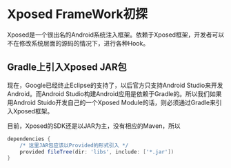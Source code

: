 # Xposed FrameWork初探

Xposed是一个很出名的Android系统注入框架。依赖于Xposed框架，开发者可以不在修改系统层面的源码的情况下，进行各种Hook。

## Gradle上引入Xposed JAR包

现在，Google已经终止Eclipse的支持了，以后官方只支持Android Studio来开发Android。而Android Studio构建Android应用是依赖于Gradle的。所以我们如果用Android Stuido开发自己的一个Xposed Module的话，则必须通过Gradle来引入Xposed框架。

目前，Xposed的SDK还是以JAR为主，没有相应的Maven，所以

```groovy
dependencies {
	/* 这里JAR包应该以Provided的形式引入 */
    provided fileTree(dir: 'libs', include: ['*.jar'])   
}
```

